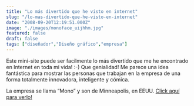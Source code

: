 ```yaml
---
title: "Lo más divertido que he visto en internet"
slug: "/lo-mas-divertido-que-he-visto-en-internet"
date: "2008-09-20T12:19:51.000Z"
image: "./images/monoface_uijhhm.jpg"
featured: false
draft: false
tags: ["diseñador","Diseño gráfico","empresa"]
---
```



Este mini-site puede ser facilmente lo más divertido que me he encontrado en Internet en toda mi vida! :-) Que genialidad! Me parece una idea fantástica para mostrar las personas que trabajan en la empresa de una forma totalmente innovadora, inteligente y cómica.

La empresa se llama “Mono” y son de Minneapolis, en EEUU. [Click aquí para verlo!](http://www.mono-1.com/monoface)



